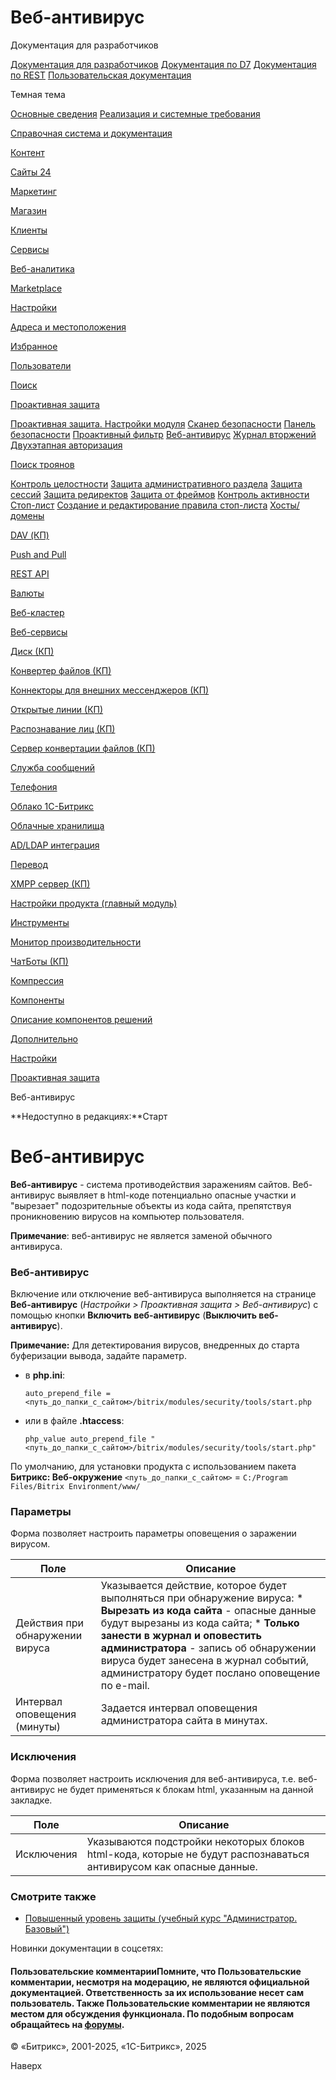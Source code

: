 # Веб-антивирус

Документация для разработчиков

[Документация для разработчиков](https://dev.1c-bitrix.ru/api_help/)
[Документация по D7](https://dev.1c-bitrix.ru/api_d7/)
[Документация по REST](https://dev.1c-bitrix.ru/rest_help/)
[Пользовательская документация](https://dev.1c-bitrix.ru/user_help/)

Темная тема

[Основные сведения](/user_help/index.php)
[Реализация и системные требования](/user_help/reqintro.php)

[Справочная система и документация](/user_help/help/index.php)

[Контент](/user_help/content/index.php)

[Сайты 24](/user_help/sites24/index.php)

[Маркетинг](/user_help/marketing/index.php)

[Магазин](/user_help/store/index.php)

[Клиенты](/user_help/clients/index.php)

[Сервисы](/user_help/service/index.php)

[Веб-аналитика](/user_help/statistic/index.php)

[Marketplace](/user_help/marketplace/index.php)

[Настройки](/user_help/settings/index.php)

[Адреса и местоположения](/user_help/settings/location/index.php)

[Избранное](/user_help/settings/favorites/index.php)

[Пользователи](/user_help/settings/users/index.php)

[Поиск](/user_help/settings/search/index.php)

[Проактивная защита](/user_help/settings/security/index.php)

[Проактивная защита. Настройки модуля](/user_help/settings/security/settings.php)
[Сканер безопасности](/user_help/settings/security/security_scanner.php)
[Панель безопасности](/user_help/settings/security/security_panel.php)
[Проактивный фильтр](/user_help/settings/security/security_filter.php)
[Веб-антивирус](/user_help/settings/security/security_antivirus.php)
[Журнал вторжений](/user_help/settings/security/event_log.php)
[Двухэтапная авторизация](/user_help/settings/security/security_otp.php)

[Поиск троянов](/user_help/settings/security/xscan/index.php)

[Контроль целостности](/user_help/settings/security/security_file_verifier.php)
[Защита административного раздела](/user_help/settings/security/security_iprule_admin.php)
[Защита сессий](/user_help/settings/security/security_session.php)
[Защита редиректов](/user_help/settings/security/security_redirect.php)
[Защита от фреймов](/user_help/settings/security/security_frame.php)
[Контроль активности](/user_help/settings/security/security_stat_activity.php)
[Стоп-лист](/user_help/settings/security/security_iprule_list.php)
[Создание и редактирование правила стоп-листа](/user_help/settings/security/security_iprule_edit.php)
[Хосты/домены](/user_help/settings/security/security_hosts.php)

[DAV (КП)](/user_help/settings/dav/index.php)

[Push and Pull](/user_help/settings/pull/index.php)

[REST API](/user_help/settings/rest_api/index.php)

[Валюты](/user_help/settings/currency/index.php)

[Веб-кластер](/user_help/settings/cluster/index.php)

[Веб-сервисы](/user_help/settings/webservice/index.php)

[Диск (КП)](/user_help/settings/disk/index.php)

[Конвертер файлов (КП)](/user_help/settings/transformer/index.php)

[Коннекторы для внешних мессенджеров (КП)](/user_help/settings/imconnector/index.php)

[Открытые линии (КП)](/user_help/settings/imopenlines/index.php)

[Распознавание лиц (КП)](/user_help/settings/faceid/index.php)

[Сервер конвертации файлов (КП)](/user_help/settings/transformercontroller/index.php)

[Служба сообщений](/user_help/settings/message_service/index.php)

[Телефония](/user_help/settings/voximplant/index.php)

[Облако 1С-Битрикс](/user_help/settings/bitrixcloud/index.php)

[Облачные хранилища](/user_help/settings/clouds/index.php)

[AD/LDAP интеграция](/user_help/settings/ldap/index.php)

[Перевод](/user_help/settings/translate/index.php)

[XMPP сервер (КП)](/user_help/settings/xmpp/index.php)

[Настройки продукта (главный модуль)](/user_help/settings/settings/index.php)

[Инструменты](/user_help/settings/utilities/index.php)

[Монитор производительности](/user_help/settings/perfmon/index.php)

[ЧатБоты (КП)](/user_help/settings/imbot/index.php)

[Компрессия](/user_help/settings/compression/index.php)

[Компоненты](/user_help/components/index.php)

[Описание компонентов решений](/user_help/description_decisions/index.php)

[Дополнительно](/user_help/additional/index.php)

[Настройки](/user_help/settings/index.php)

[Проактивная защита](/user_help/settings/security/index.php)

Веб-антивирус

**Недоступно в редакциях:**Старт

# Веб-антивирус

**Веб-антивирус** - система противодействия заражениям сайтов. Веб-антивирус выявляет в html-коде потенциально опасные участки и "вырезает" подозрительные объекты из кода сайта, препятствуя проникновению вирусов на компьютер пользователя.

**Примечание**: веб-антивирус не является заменой обычного антивируса.

  

### Веб-антивирус

Включение или отключение веб-антивируса выполняется на странице **Веб-антивирус** (*Настройки > Проактивная защита > Веб-антивирус*) с помощью кнопки **Включить веб-антивирус** (**Выключить веб-антивирус**).
  

**Примечание:** Для детектирования вирусов, внедренных до старта буферизации вывода, задайте параметр.

* в **php.ini**:

  ```
  auto_prepend_file = <путь_до_папки_с_сайтом>/bitrix/modules/security/tools/start.php
  ```
* или в файле **.htaccess**:

  ```
  php_value auto_prepend_file "<путь_до_папки_с_сайтом>/bitrix/modules/security/tools/start.php"
  ```

По умолчанию, для установки продукта с использованием пакета **Битрикс: Веб-окружение** `<путь_до_папки_с_сайтом>` = `C:/Program Files/Bitrix Environment/www/`

### Параметры

Форма позволяет настроить параметры оповещения о заражении вирусом.
  
  

| Поле | Описание |
| --- | --- |
| Действия при обнаружении вируса | Указывается действие, которое будет выполняться при обнаружение вируса:  * **Вырезать из кода сайта** - опасные данные будут вырезаны из кода сайта; * **Только занести в журнал и оповестить администратора** - запись об обнаружении вируса будет занесена в журнал событий, администратору будет послано оповещение по e-mail. |
| Интервал оповещения (минуты) | Задается интервал оповещения администратора сайта в минутах. |

### Исключения

Форма позволяет настроить исключения для веб-антивируса, т.е. веб-антивирус не будет применяться к блокам html, указанным на данной закладке.
  
  

| Поле | Описание |
| --- | --- |
| Исключения | Указываются подстройки некоторых блоков html-кода, которые не будут распознаваться антивирусом как опасные данные. |

### Смотрите также

* [Повышенный уровень защиты (учебный курс "Администратор. Базовый")](https://dev.1c-bitrix.ru/learning/course/index.php?COURSE_ID=35&LESSON_ID=2674)

Новинки документации в соцсетях:

#### Пользовательские комментарииПомните, что Пользовательские комментарии, несмотря на модерацию, не являются официальной документацией. Ответственность за их использование несет сам пользователь. Также Пользовательские комментарии не являются местом для обсуждения функционала. По подобным вопросам обращайтесь на [форумы](http://dev.1c-bitrix.ru/community/forums/group1/).

© «Битрикс», 2001-2025, «1С-Битрикс», 2025

Наверх